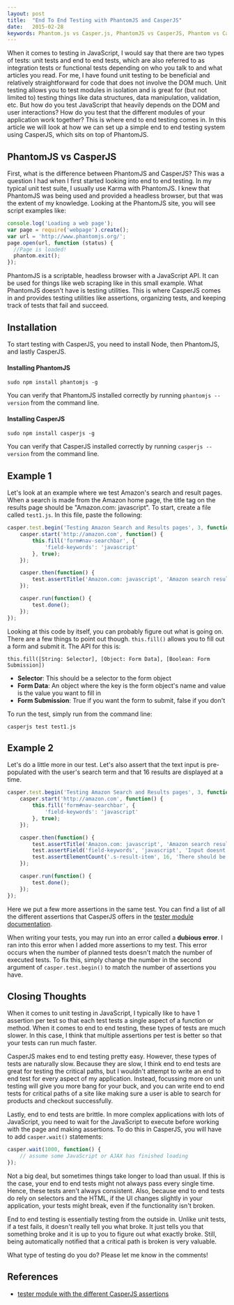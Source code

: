 ```yaml
---
layout: post
title:  "End To End Testing with PhantomJS and CasperJS"
date:   2015-02-28
keywords: Phantom.js vs Casper.js, PhantomJS vs CasperJS, Phantom vs Casper, phantomjs vs casperjs, End to End testing Casper, e2e casper, end to end testing, e2e testing, functional testing, integration testing, testing with casper, casper vs phantom, casper.js vs phantom.js, casperjs vs phantomjs
---
```


When it comes to testing in JavaScript, I would say that there are two types of tests: unit tests and end to end tests, which are also referred to as integration tests or functional tests depending on who you talk to and what articles you read. For me, I have found unit testing to be beneficial and relatively straightforward for code that does not involve the DOM much. Unit testing allows you to test modules in isolation and is great for (but not limited to) testing things like data structures, data manipulation, validation, etc. But how do you test JavaScript that heavily depends on the DOM and user interactions? How do you test that the different modules of your application work together? This is where end to end testing comes in. In this article we will look at how we can set up a simple end to end testing system using CasperJS, which sits on top of PhantomJS.

## PhantomJS vs CasperJS

First, what is the difference between PhantomJS and CasperJS? This was a question I had when I first started looking into end to end testing. In my typical unit test suite, I usually use Karma with PhantomJS. I knew that PhantomJS was being used and provided a headless browser, but that was the extent of my knowledge. Looking at the PhantomJS site, you will see script examples like:

```js
console.log('Loading a web page');
var page = require('webpage').create();
var url = 'http://www.phantomjs.org/';
page.open(url, function (status) {
  //Page is loaded!
  phantom.exit();
});
``` 

PhantomJS is a scriptable, headless browser with a JavaScript API. It can be used for things like web scraping like in this small example. What PhantomJS doesn't have is testing utilities. This is where CasperJS comes in and provides testing utilities like assertions, organizing tests, and keeping track of tests that fail and succeed.

## Installation

To start testing with CasperJS, you need to install Node, then PhantomJS, and lastly CasperJS.

#### Installing PhantomJS

```
sudo npm install phantomjs -g
```

You can verify that PhantomJS installed correctly by running `phantomjs --version` from the command line.

#### Installing CasperJS

```
sudo npm install casperjs -g
```

You can verify that CasperJS installed correctly by running `casperjs --version` from the command line.

## Example 1

Let's look at an example where we test Amazon's search and result pages. When a search is made from the Amazon home page, the title tag on the results page should be "Amazon.com: javascript". To start, create a file called `test1.js`.  In this file, paste the following:

```js
casper.test.begin('Testing Amazon Search and Results pages', 3, function(test) {
	casper.start('http://amazon.com', function() {
		this.fill('form#nav-searchbar', {
			'field-keywords': 'javascript'
		}, true);
	});

	casper.then(function() {
		test.assertTitle('Amazon.com: javascript', 'Amazon search results page doesnt have expected title');
	});

	casper.run(function() {
		test.done();
	});
});
```

Looking at this code by itself, you can probably figure out what is going on. There are a few things to point out though. `this.fill()` allows you to fill out a form and submit it. The API for this is:

`this.fill([String: Selector], [Object: Form Data], [Boolean: Form Submission])`

* __Selector__: This should be a selector to the form object
* __Form Data__: An object where the key is the form object's name and value is the value you want to fill in
* __Form Submission__: True if you want the form to submit, false if you don't

To run the test, simply run from the command line:

```
casperjs test test1.js
```

## Example 2

Let's do a little more in our test. Let's also assert that the text input is pre-populated with the user's search term and that 16 results are displayed at a time.

```js
casper.test.begin('Testing Amazon Search and Results pages', 3, function(test) {
	casper.start('http://amazon.com', function() {
		this.fill('form#nav-searchbar', {
			'field-keywords': 'javascript'
		}, true);
	});

	casper.then(function() {
		test.assertTitle('Amazon.com: javascript', 'Amazon search results page doesnt have expected title');
		test.assertField('field-keywords', 'javascript', 'Input doesnt repopulate with the search term');
		test.assertElementCount('.s-result-item', 16, 'There should be 16 results displayed at a time');
	});

	casper.run(function() {
		test.done();
	});
});
```

Here we put a few more assertions in the same test. You can find a list of all the different assertions that CasperJS offers in the [tester module documentation](http://docs.casperjs.org/en/latest/modules/tester.html).

When writing your tests, you may run into an error called a __dubious error__. I ran into this error when I added more assertions to my test. This error occurs when the number of planned tests doesn't match the number of executed tests. To fix this, simply change the number in the second argument of `casper.test.begin()` to match the number of assertions you have.

## Closing Thoughts

When it comes to unit testing in JavaScript, I typically like to have 1 assertion per test so that each test tests a single aspect of a function or method. When it comes to end to end testing, these types of tests are much slower. In this case, I think that multiple assertions per test is better so that your tests can run much faster.

CasperJS makes end to end testing pretty easy. However, these types of tests are naturally slow. Because they are slow, I think end to end tests are great for testing the critical paths, but I wouldn't attempt to write an end to end test for every aspect of my application. Instead, focussing more on unit testing will give you more bang for your buck, and you can write end to end tests for critical paths of a site like making sure a user is able to search for products and checkout successfully.

Lastly, end to end tests are brittle. In more complex applications with lots of JavaScript, you need to wait for the JavaScript to execute before working with the page and making assertions. To do this in CasperJS, you will have to add `casper.wait()` statements:

```js
casper.wait(1000, function() {
	// assume some JavaScript or AJAX has finished loading
});
```

Not a big deal, but sometimes things take longer to load than usual. If this is the case, your end to end tests might not always pass every single time. Hence, these tests aren't always consistent. Also, because end to end tests do rely on selectors and the HTML, if the UI changes slightly in your application, your tests might break, even if the functionality isn't broken. 

End to end testing is essentially testing from the outside in. Unlike unit tests, if a test fails, it doesn't really tell you what broke. It just tells you that something broke and it is up to you to figure out what exactly broke. Still, being automatically notified that a critical path is broken is very valuable.

What type of testing do you do? Please let me know in the comments!

## References

* [tester module with the different CasperJS assertions](http://docs.casperjs.org/en/latest/modules/tester.html)